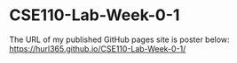# CSE110-Lab-Week-0-1
The URL of my published GitHub pages site is poster below:
https://hurl365.github.io/CSE110-Lab-Week-0-1/
